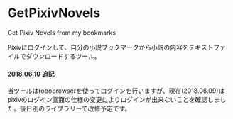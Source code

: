 # GetPixivNovels
Get Pixiv Novels from my bookmarks

Pixivにログインして、自分の小説ブックマークから小説の内容をテキストファイルでダウンロードするツール。


#### 2018.06.10 追記
当ツールはrobobrowserを使ってログインを行いますが、現在(2018.06.09)はpixivのログイン画面の仕様の変更によりログインが出来ないことを確認しました。後日別のライブラリーで改修予定です。
